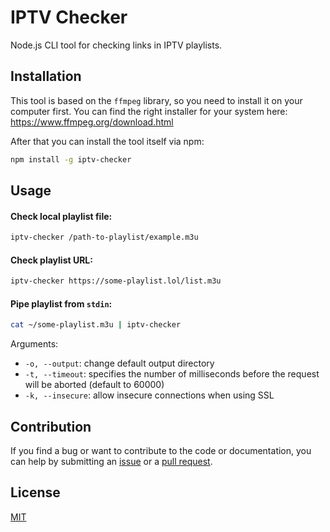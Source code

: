 # IPTV Checker

Node.js CLI tool for checking links in IPTV playlists.

## Installation

This tool is based on the `ffmpeg` library, so you need to install it on your computer first. You can find the right installer for your system here: https://www.ffmpeg.org/download.html

After that you can install the tool itself via npm:

```sh
npm install -g iptv-checker
```

## Usage

#### Check local playlist file:
```sh
iptv-checker /path-to-playlist/example.m3u
```
#### Check playlist URL:
```sh
iptv-checker https://some-playlist.lol/list.m3u
```
#### Pipe playlist from `stdin`:
```sh
cat ~/some-playlist.m3u | iptv-checker
```
Arguments:

- `-o, --output`: change default output directory
- `-t, --timeout`: specifies the number of milliseconds before the request will be aborted (default to 60000)
- `-k, --insecure`: allow insecure connections when using SSL

## Contribution

If you find a bug or want to contribute to the code or documentation, you can help by submitting an [issue](https://github.com/freearhey/iptv-checker/issues) or a [pull request](https://github.com/freearhey/iptv-checker/pulls).

## License

[MIT](http://opensource.org/licenses/MIT)
